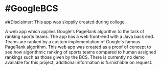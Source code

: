 #GoogleBCS
=========
##Disclaimer: 
  This app was sloppily created during college.

A web app which applies Google's PageRank algorithm to the task of ranking sports teams. The app has a web front-end with a Java back end. Teams are ranked by a custom implementation of Google's famous PageRank algorithm. This web app was created as a proof of concept to see how algorithmic ranking of sports teams compared to human assigned rankings such as those given by the BCS. There is currently no demo available for this project, additional information is furnishable on request.
